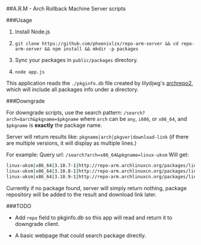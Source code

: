 ##A.R.M - Arch Rollback Machine
Server scripts

###Usage

1. Install Node.js

2. `git clone https://github.com/phoenixlzx/repo-arm-server && cd repo-arm-server && npm install && mkdir -p packages`

3. Sync your packages in `public/packages` directory.

4. `node app.js`

This application reads the `./pkginfo.db` file created by lilydjwg's [archrepo2](https://geakit.com/lilydjwg/archrepo2), which will 
include all packages info under a directory.

###Downgrade

For downgrade scripts, use the search pattern:
`/search?arch=$arch&pkgname=$pkgname`
where `arch` can be `any`, `i686`, or `x86_64`, and `$pkgname` is __exactly__ the package name.

Server will return results like:
`pkgname|arch|pkgver|download-link`
(if there are multiple versions, it will display as multiple lines.)

For example:
Query url: `/search?arch=x86_64&pkgname=linux-uksm`
Will get:
```bash
linux-uksm|x86_64|3.10.7-1|http://repo-arm.archlinuxcn.org/packages/linux-uksm-3.10.7-1-x86_64.pkg.tar.xz
linux-uksm|x86_64|3.10.8-1|http://repo-arm.archlinuxcn.org/packages/linux-uksm-3.10.8-1-x86_64.pkg.tar.xz
linux-uksm|x86_64|3.10.9-1|http://repo-arm.archlinuxcn.org/packages/linux-uksm-3.10.9-1-x86_64.pkg.tar.xz
```
Currently if no package found, server will simply return nothing, package repository will be added to the result and download link 
later.

###TODO

* Add `repo` field to pkginfo.db so this app will read and return it to downgrade client.

* A basic webpage that could search package directly.
